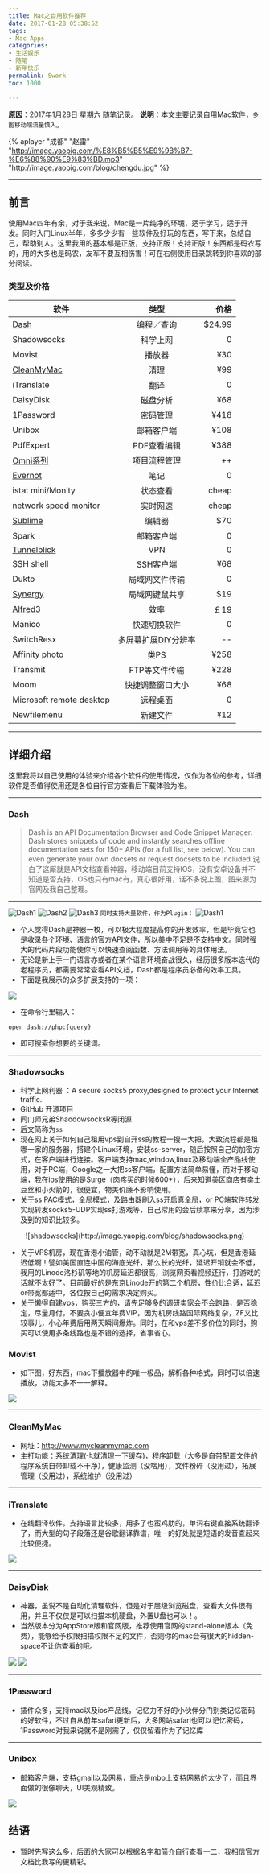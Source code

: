 ```yaml
---
title: Mac之自用软件推荐
date: 2017-01-28 05:38:52
tags:
- Mac Apps
categories:
- 生活娱乐
- 随笔
- 新年快乐
permalink: Swork
toc: 1000

---
```

**原因**：2017年1月28日 星期六 随笔记录。
**说明**：本文主要记录自用Mac软件，`多图移动端流量慎入`。

<!-- more -->

{% aplayer "成都" "赵雷" "http://image.yaopig.com/%E8%B5%B5%E9%9B%B7-%E6%88%90%E9%83%BD.mp3" "http://image.yaopig.com/blog/chengdu.jpg" %}

---

## 前言
使用Mac四年有余，对于我来说，Mac是一片纯净的环境，适于学习，适于开发。同时入门Linux半年，多多少少有一些软件及好玩的东西，写下来，总结自己，帮助别人。这里我用的基本都是正版，支持正版！支持正版！东西都是码农写的，用的大多也是码农，友军不要互相伤害！可在右侧使用目录跳转到你喜欢的部分阅读。
### 类型及价格
| 软件                                      | 类型                | 价格   |
| -------------                             | :-------------:     | -----: |
| [Dash](https://kapeli.com/dash)           | 编程／查询          | $24.99 |
| Shadowsocks                               | 科学上网            | 0      |
| Movist                                    | 播放器              | ¥30    |
| [CleanMyMac](http://www.mycleanmymac.com) | 清理                | ¥99    |
| iTranslate                                 | 翻译                | 0      |
| DaisyDisk                                 | 磁盘分析            | ¥68    |
| 1Password                                 | 密码管理            | ¥418   |
| Unibox                                    | 邮箱客户端          | ¥108   |
| PdfExpert                                 | PDF查看编辑         | ¥388   |
| [Omni系列](https://www.omnigroup.com)     | 项目流程管理        | ++     |
| [Evernot](https://www.yinxiang.com)       | 笔记                | 0      |
| istat mini/Monity                         | 状态查看            | cheap  |
| network speed monitor                     | 实时网速            | cheap  |
| [Sublime](http://www.sublimetext.com)     | 编辑器              | $70    |
| Spark                                     | 邮箱客户端          | 0      |
| [Tunnelblick](https://tunnelblick.net)    | VPN                 | 0      |
| SSH shell                                 | SSH客户端           | ¥68    |
| Dukto                                     | 局域网文件传输      | 0      |
| [Synergy](https://symless.com/synergy/)   | 局域网键鼠共享      | $19    |
| [Alfred3](https://www.alfredapp.com)      | 效率                | ￡19   |
| Manico                                    | 快速切换软件        | 0      |
| SwitchResx                                | 多屏幕扩展DIY分辨率 | --     |
| Affinity photo                            | 类PS                | ¥258   |
| Transmit                                  | FTP等文件传输       | ¥228   |
| Moom                                      | 快捷调整窗口大小    | ¥68    |
| Microsoft remote desktop                  | 远程桌面            | 0      |
| Newfilemenu                               | 新建文件            | ¥12    |
---

## 详细介绍
这里我将以自己使用的体验来介绍各个软件的使用情况，仅作为各位的参考，详细软件是否值得使用还是各位自行官方查看后下载体验为准。

---
### Dash
>Dash is an API Documentation Browser and Code Snippet Manager. Dash stores snippets of code and instantly searches offline documentation sets for 150+ APIs (for a full list, see below). You can even generate your own docsets or request docsets to be included.说白了这厮就是API文档查看神器，移动端目前支持IOS，没有安卓设备并不知道是否支持，OS也只有mac有，真心很好用，话不多说上图，图来源为官网及我自己整理。

---
![Dash1](http://image.yaopig.com/blog/dash-s1.png)
![Dash2](http://image.yaopig.com/blog/dash-s2.png)
![Dash3](http://image.yaopig.com/blog/dash-s3.png)
`同时支持大量软件，作为Plugin：`
![Dash1](http://image.yaopig.com/blog/dash-s4.png)

- 个人觉得Dash是神器一枚，可以极大程度提高你的开发效率，但是毕竟它也是收录各个环境、语言的官方API文件，所以美中不足是不支持中文。同时强大的代码片段功能使你可以快速查阅函数、方法调用等的具体用法。
- 无论是新上手一门语言亦或者在某个语言环境奋战很久，经历很多版本迭代的老程序员，都需要常常查看API文档，Dash都是程序员必备的效率工具。
- 下面是我展示的众多扩展支持的一项：

![](http://image.yaopig.com/blog/dashteriminal.jpg)
- 在命令行里输入：

```
open dash://php:{query}
```
- 即可搜索你想要的关键词。

---

### Shadowsocks

- 科学上网利器 ：A secure socks5 proxy,designed to protect your Internet traffic.
- GitHub 开源项目
- 同门师兄弟ShaodowsocksR等闭源
- 后文简称为`ss`
- 现在网上关于如何自己租用vps到自开ss的教程一搜一大把，大致流程都是租哪一家的服务器，搭建个Linux环境，安装ss-server，随后按照自己的加密方式，在客户端进行连接。客户端支持mac,window,linux及移动端全产品线使用，对于PC端，Google之一大把ss客户端，配置方法简单易懂，而对于移动端，我在ios使用的是Surge（肉疼买的时候600+），后来知道美区商店有卖土豆丝和小火箭的，很便宜，物美价廉不影响使用。
- 关于ss PAC模式，全局模式，及路由器刷入ss开启真全局，or PC端软件转发实现转发socks5-UDP实现ss打游戏等，自己常用的会后续拿来分享，因为涉及到的知识比较多。

<div align="center">
    ![shadowsocks](http://image.yaopig.com/blog/shadowsocks.png)
</div>

- 关于VPS机房，现在香港小油管，动不动就是2M带宽，真心坑，但是香港延迟低啊！譬如美国直连中国的海底光纤，那么长的光纤，延迟开销就会不低，我用的Linode洛杉矶等地的机房延迟都很高，浏览网页看视频还行，打游戏的话就不太好了。目前最好的是东京Linode开的第二个机房，性价比合适，延迟or带宽都适中，各位按自己的需求决定购买。
- 关于懒得自建vps，购买三方的，请先足够多的调研卖家会不会跑路，是否稳定，尽量月付，不要贪小便宜年费VIP，因为机房线路国际网络复杂，ZF又比较事儿，小心年费后用两天瞬间爆炸。同时，在和vps差不多价位的同时，购买可以使用多条线路也是不错的选择，省事省心。

### Movist
- 如下图，好东西，mac下播放器中的唯一极品，解析各种格式，同时可以倍速播放，功能太多不一一解释。

![](http://image.yaopig.com/blog/Jietu20170418-094048-2x.jpg)

---
### CleanMyMac
- 网址：http://www.mycleanmymac.com
- 主打功能：系统清理(也就清理一下缓存)，程序卸载（大多是自带配置文件的程序系统自带卸载不干净），健康监测（没啥用），文件粉碎（没用过），拓展管理（没用过），系统维护（没用过）

---
### iTranslate
- 在线翻译软件，支持语言比较多，用多了也蛮鸡肋的，单词右键直接系统翻译了，而大型的句子段落还是谷歌翻译靠谱，唯一的好处就是短语的发音查起来比较便捷。

![](http://image.yaopig.com/blog/Jietu20170418-100457-2x.jpg)

---

### DaisyDisk
- 神器，虽说不是自动化清理软件，但是对于层级浏览磁盘，查看大文件很有用，并且不仅仅是可以扫描本机硬盘，外置U盘也可以！。
- 当然版本分为AppStore版和官网版，推荐使用官网的stand-alone版本（免费），能够给予权限扫描权限不足的文件，否则你的mac会有很大的hidden-space不让你查看的哦。

![](http://image.yaopig.com/blog/020805.jpg)
![](http://image.yaopig.com/blog/Jietu20170418-100829-2x.jpg)

---
### 1Password
- 插件众多，支持mac以及ios产品线，记忆力不好的小伙伴分门别类记忆密码的好软件，不过自从前年safari更新后，大多网站safari也可以记忆密码，1Password对我来说就不是刚需了，仅仅留着作为了记忆库

---

### Unibox
- 邮箱客户端，支持gmail以及网易，重点是mbp上支持网易的太少了，而且界面做的很像聊天，UI美观精致。

![](http://image.yaopig.com/blog/Jietu20170418-102605-2x.jpg)

## 结语
- 暂时先写这么多，后面的大家可以根据名字和简介自行查看一二，我相信官方文档比我写的更精彩。



